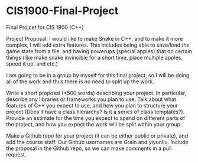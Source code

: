 # CIS1900-Final-Project
Final Projcet for CIS 1900 (C++)

Project Proposal:
I would like to make Snake in C++, and to make it more complex, I will add extra features. This includes being able to save/load the game state from a file, and having powerups (special apples) that do certain things (like make snake invincible for a short time, place multiple apples, speed it up, and etc.)

I am going to be in a group by myself for this final project, so I will be doing all of the work and thus there is no need to split up the work.

Write a short proposal (<500 words) describing your project. In particular, describe any libraries or frameworks you plan to use. Talk about what features of C++ you expect to use, and how you plan to structure your project (Does it have a class hierarchy? Is it a series of class templates?). Provide an estimate for the time you expect to spend on different parts of the project, and how you expect the work will be split within your group.

Make a Github repo for your project (it can be either public or private), and add the course staff. Our Github usernames are Grain and yiyunliu. Include the proposal in the Github repo, so we can make comments in a pull request.
